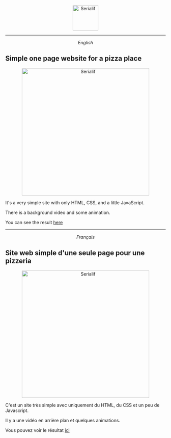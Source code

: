 <div align="center">
    <p align="center"><a href="https://serialif.com"><img width="80" height="80" src="https://serialif.com/images/serialif-white.png" alt="Serialif"></a>
<hr>
</div>
<div align="center">
<em>English</em>
</div>

## Simple one page website for a pizza place
<div align="center">
    <p align="center"><a href="https://pizza.serialif.com"><img width="400" height="auto" src="https://serialif.com/images/pizza.jpg" alt="Serialif"></a>
</div>
It's a very simple site with only HTML, CSS, and a little JavaScript.

There is a background video and some animation.


You can see the result [here](https://pizza.serialif.com)
<hr>
<div align="center">
<em>Français</em>
</div>

## Site web simple d'une seule page pour une pizzeria
<div align="center">
    <p align="center"><a href="https://pizza.serialif.com"><img width="400" height="auto" src="https://serialif.com/images/pizza.jpg" alt="Serialif"></a>
</div>
C'est un site très simple avec uniquement du HTML, du CSS et un peu de Javascript.

Il y a une vidéo en arrière plan et quelques animations.

Vous pouvez voir le résultat [ici](https://pizza.serialif.com)
